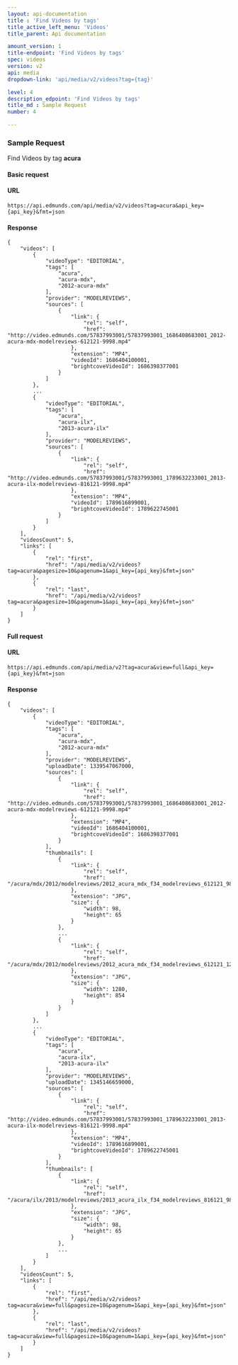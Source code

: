 ```yaml
---
layout: api-documentation
title : 'Find Videos by tags'
title_active_left_menu: 'Videos'
title_parent: Api documentation

amount_version: 1
title-endpoint: 'Find Videos by tags'
spec: videos
version: v2
api: media
dropdown-link: 'api/media/v2/videos?tag={tag}'

level: 4
description_edpoint: 'Find Videos by tags'
title_md : Sample Request
number: 4

---
```



### Sample Request

Find Videos by tag **acura**

#### Basic request

#### URL

    https://api.edmunds.com/api/media/v2/videos?tag=acura&api_key={api_key}&fmt=json

#### Response

    {
        "videos": [
            {
                "videoType": "EDITORIAL",
                "tags": [
                    "acura",
                    "acura-mdx",
                    "2012-acura-mdx"
                ],
                "provider": "MODELREVIEWS",
                "sources": [
                    {
                        "link": {
                            "rel": "self",
                            "href": "http://video.edmunds.com/57837993001/57837993001_1686408683001_2012-acura-mdx-modelreviews-612121-9998.mp4"
                        },
                        "extension": "MP4",
                        "videoId": 1686404100001,
                        "brightcoveVideoId": 1686398377001
                    }
                ]
            },
            ...
            {
                "videoType": "EDITORIAL",
                "tags": [
                    "acura",
                    "acura-ilx",
                    "2013-acura-ilx"
                ],
                "provider": "MODELREVIEWS",
                "sources": [
                    {
                        "link": {
                            "rel": "self",
                            "href": "http://video.edmunds.com/57837993001/57837993001_1789632233001_2013-acura-ilx-modelreviews-816121-9998.mp4"
                        },
                        "extension": "MP4",
                        "videoId": 1789616899001,
                        "brightcoveVideoId": 1789622745001
                    }
                ]
            }
        ],
        "videosCount": 5,
        "links": [
            {
                "rel": "first",
                "href": "/api/media/v2/videos?tag=acura&pagesize=10&pagenum=1&api_key={api_key}&fmt=json"
            },
            {
                "rel": "last",
                "href": "/api/media/v2/videos?tag=acura&pagesize=10&pagenum=1&api_key={api_key}&fmt=json"
            }
        ]
    }


#### Full request

#### URL

    https://api.edmunds.com/api/media/v2?tag=acura&view=full&api_key={api_key}&fmt=json

#### Response

    {
        "videos": [
            {
                "videoType": "EDITORIAL",
                "tags": [
                    "acura",
                    "acura-mdx",
                    "2012-acura-mdx"
                ],
                "provider": "MODELREVIEWS",
                "uploadDate": 1339547067000,
                "sources": [
                    {
                        "link": {
                            "rel": "self",
                            "href": "http://video.edmunds.com/57837993001/57837993001_1686408683001_2012-acura-mdx-modelreviews-612121-9998.mp4"
                        },
                        "extension": "MP4",
                        "videoId": 1686404100001,
                        "brightcoveVideoId": 1686398377001
                    }
                ],
                "thumbnails": [
                    {
                        "link": {
                            "rel": "self",
                            "href": "/acura/mdx/2012/modelreviews/2012_acura_mdx_f34_modelreviews_612121_98.jpg"
                        },
                        "extension": "JPG",
                        "size": {
                            "width": 98,
                            "height": 65
                        }
                    },
                    ...
                    {
                        "link": {
                            "rel": "self",
                            "href": "/acura/mdx/2012/modelreviews/2012_acura_mdx_f34_modelreviews_612121_1280.jpg"
                        },
                        "extension": "JPG",
                        "size": {
                            "width": 1280,
                            "height": 854
                        }
                    }
                ]
            },
            ...
            {
                "videoType": "EDITORIAL",
                "tags": [
                    "acura",
                    "acura-ilx",
                    "2013-acura-ilx"
                ],
                "provider": "MODELREVIEWS",
                "uploadDate": 1345146659000,
                "sources": [
                    {
                        "link": {
                            "rel": "self",
                            "href": "http://video.edmunds.com/57837993001/57837993001_1789632233001_2013-acura-ilx-modelreviews-816121-9998.mp4"
                        },
                        "extension": "MP4",
                        "videoId": 1789616899001,
                        "brightcoveVideoId": 1789622745001
                    }
                ],
                "thumbnails": [
                    {
                        "link": {
                            "rel": "self",
                            "href": "/acura/ilx/2013/modelreviews/2013_acura_ilx_f34_modelreviews_816121_98.jpg"
                        },
                        "extension": "JPG",
                        "size": {
                            "width": 98,
                            "height": 65
                        }
                    },
                    ...
                ]
            }
        ],
        "videosCount": 5,
        "links": [
            {
                "rel": "first",
                "href": "/api/media/v2/videos?tag=acura&view=full&pagesize=10&pagenum=1&api_key={api_key}&fmt=json"
            },
            {
                "rel": "last",
                "href": "/api/media/v2/videos?tag=acura&view=full&pagesize=10&pagenum=1&api_key={api_key}&fmt=json"
            }
        ]
    }
